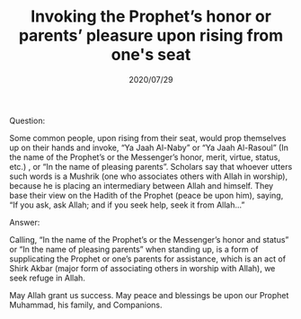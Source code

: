 ﻿---
layout: post
title: "Invoking the Prophet’s honor or parents’ pleasure upon rising from one's seat"
publisher: "alsalafiyyah@icloud.com"
source: "Fatawa Al-Lajnah Ad-Da'imah no. 5156-2"
category: [tawassul]
hijri: Dhu al-Hijjah 8, 1441 AH
date: 2020/07/29
shaykhs: 
 - Shaykh Abdullah ibn Ghudayyan
 - Shaykh Abdul-Aziz ibn Baz
 - Shaykh Abdul-Razzaq al-Afify
 - Shaykh Abdullah ibn Qa'ud
---

Question: 

Some common people, upon rising from their seat, would prop themselves up on their hands and invoke, “Ya Jaah Al-Naby” or “Ya Jaah Al-Rasoul” (In the name of the Prophet’s or the Messenger’s honor, merit, virtue, status, etc.) , or “In the name of pleasing parents”. Scholars say that whoever utters such words is a Mushrik (one who associates others with Allah in worship), because he is placing an intermediary between Allah and himself. They base their view on the Hadith of the Prophet (peace be upon him), saying, “If you ask, ask Allah; and if you seek help, seek it from Allah...”

Answer:

Calling, “In the name of the Prophet’s or the Messenger’s honor and status” or “In the name of pleasing parents” when standing up, is a form of supplicating the Prophet or one’s parents for assistance, which is an act of Shirk Akbar (major form of associating others in worship with Allah), we seek refuge in Allah.

May Allah grant us success. May peace and blessings be upon our Prophet Muhammad, his family, and Companions.


